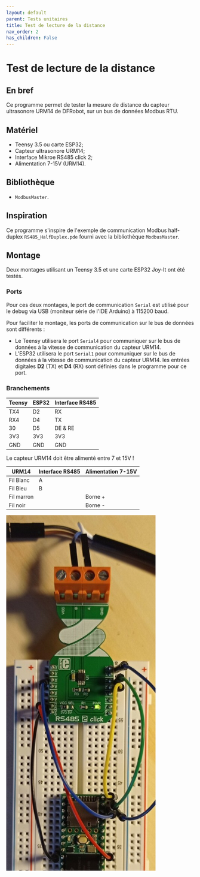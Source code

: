 ```yaml
---
layout: default
parent: Tests unitaires
title: Test de lecture de la distance
nav_order: 2
has_children: False
---
```


Test de lecture de la distance
==============================

## En bref
Ce programme permet de tester la mesure de distance du capteur ultrasonore URM14 de DFRobot, sur un bus de données Modbus RTU.

## Matériel
- Teensy 3.5 ou carte ESP32;
- Capteur ultrasonore URM14;
- Interface Mikroe RS485 click 2;
- Alimentation 7-15V (URM14).

## Bibliothèque
- `ModbusMaster`.

## Inspiration
Ce programme s'inspire de l'exemple de communication Modbus half-duplex `RS485_HalfDuplex.pde` fourni avec la bibliothèque `ModbusMaster`.

## Montage
Deux montages utilisant un Teensy 3.5 et une carte ESP32 Joy-It ont été testés.

### Ports
Pour ces deux montages, le port de communication `Serial` est utilisé pour le debug via USB (moniteur série de l'IDE Arduino) à 115200 baud. 

Pour faciliter le montage, les ports de communication sur le bus de données sont différents :

- Le Teensy utilisera le port `Serial4` pour communiquer sur le bus de données à la vitesse de communication du capteur URM14.
- L'ESP32 utilisera le port `Serial1` pour communiquer sur le bus de données à la vitesse de communication du capteur URM14. les entrées digitales **D2** (TX) et **D4** (RX) sont définies dans le programme pour ce port.

### Branchements

|Teensy|ESP32|Interface RS485|
|------|-----|---------------|
|TX4|D2|RX|
|RX4|D4|TX|
|30|D5|DE & RE|
|3V3|3V3|3V3|
|GND|GND|GND|

Le capteur URM14 doit être alimenté entre 7 et 15V !

|URM14|Interface RS485|Alimentation 7-15V|
|---------------|-----|------------------|
|Fil Blanc|A||
|Fil Bleu|B|
|Fil marron||Borne +|
|Fil noir||Borne -|

![Montage](../assets/set_up_img/dist_test.jpg)

